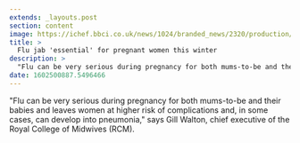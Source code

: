 ```yaml
--- 
extends: _layouts.post 
section: content 
image: https://ichef.bbci.co.uk/news/1024/branded_news/2320/production/_114829980_gettyimages-1187579522.jpg 
title: > 
  Flu jab 'essential' for pregnant women this winter 
description: > 
  "Flu can be very serious during pregnancy for both mums-to-be and their babies and leaves women at higher risk of complications and, in some cases, can develop into pneumonia," says Gill Walton, chief executive of the Royal College of Midwives (RCM). 
date: 1602500887.5496466 
--- 
```

"Flu can be very serious during pregnancy for both mums-to-be and their babies and leaves women at higher risk of complications and, in some cases, can develop into pneumonia," says Gill Walton, chief executive of the Royal College of Midwives (RCM).